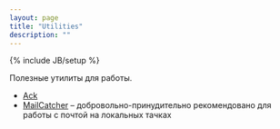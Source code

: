 ```yaml
---
layout: page
title: "Utilities"
description: ""
---
```

{% include JB/setup %}

Полезные утилиты для работы.

* [Ack](http://betterthangrep.com/)
* [MailCatcher](http://mailcatcher.me/) – добровольно-принудительно рекомендовано для работы с почтой на локальных тачках